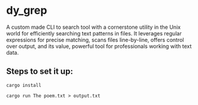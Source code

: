 <h1>
  dy_grep
</h1>
A custom made CLI to search tool with a cornerstone utility in the Unix world for efficiently searching text patterns in files. It leverages regular expressions for precise matching, scans files line-by-line, offers control over output, and its value, powerful tool for professionals working with text data. 

<h2>Steps to set it up:</h2>

```
cargo install
```
```
cargo run The poem.txt > output.txt
